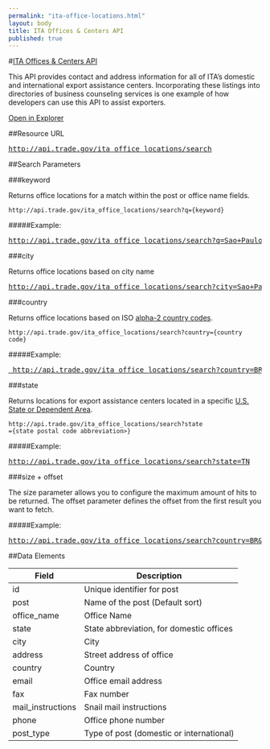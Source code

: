```yaml
---
permalink: "ita-office-locations.html"
layout: body
title: ITA Offices & Centers API
published: true
---
```


#<a href="ita-office-locations.html">ITA Offices & Centers API</a>

This API provides contact and address information for all of ITA’s domestic and international export assistance centers. Incorporating these listings into directories of business counseling services is one example of how developers can use this API to assist exporters.

<a href="http://govwizely.github.io/explorer/#/ita-office-locations" class="btn btn-blue btn-large hero-box-button">Open in Explorer</a>

##Resource URL

<div><a href="http://api.trade.gov/ita_office_locations/search"><pre>http://api.trade.gov/ita_office_locations/search</pre></a></div>

##Search Parameters

###keyword

Returns office locations for a match within the post or office name fields.

    http://api.trade.gov/ita_office_locations/search?q={keyword}

#####Example:

<div><a href="http://api.trade.gov/ita_office_locations/search?q=Sao+Paulo"><pre>http://api.trade.gov/ita_office_locations/search?q=Sao+Paulo</pre></a></div>

###city

Returns office locations based on city name

<div><a href="http://api.trade.gov/ita_office_locations/search?city=Sao+Paulo"><pre>http://api.trade.gov/ita_office_locations/search?city=Sao+Paulo</pre></a></div>

###country

Returns office locations based on ISO [alpha-2 country codes](http://www.iso.org/iso/home/standards/country_codes/country_names_and_code_elements.htm).

    http://api.trade.gov/ita_office_locations/search?country={country code}
	
#####Example:

<div><a href="http://api.trade.gov/ita_office_locations/search?country=BR"><pre> http://api.trade.gov/ita_office_locations/search?country=BR</pre></a></div>

###state

Returns locations for export assistance centers located in a specific  [U.S. State or Dependent Area](https://www.usps.com/send/official-abbreviations.htm).

    http://api.trade.gov/ita_office_locations/search?state
	={state postal code abbreviation>}

#####Example:

<div><a href="http://api.trade.gov/ita_office_locations/search?state=TN"><pre>http://api.trade.gov/ita_office_locations/search?state=TN</pre></a></div>

###size + offset

The size parameter allows you to configure the maximum amount of hits to be returned. The offset parameter defines the offset from the first result you want to fetch.

#####Example:

<div><a href="http://api.trade.gov/ita_office_locations/search?country=BR&size=1&offset=1"><pre>http://api.trade.gov/ita_office_locations/search?country=BR&size=1&offset=1</pre></a></div>


##Data Elements

| Field             | Description                                                     |
| ----------------- | --------------------------------------------------------------- |
| id                | Unique identifier for post                                      |
| post              | Name of the post (Default sort)                                 |
| office_name       | Office Name                                                     |
| state             | State abbreviation, for domestic offices                        |
| city              | City                                                            |
| address           | Street address of office                                        |
| country           | Country                                                         |
| email             | Office email address                                            |
| fax               | Fax number                                                      |
| mail_instructions | Snail mail instructions                                         |
| phone             | Office phone number                                             |
| post_type         | Type of post (domestic or international)                        |